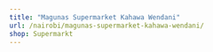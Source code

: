 ```yaml
---
title: "Magunas Supermarket Kahawa Wendani"
url: /nairobi/magunas-supermarket-kahawa-wendani/
shop: Supermarkt
---
```

